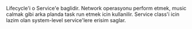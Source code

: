 Lifecycle'i o Service'e baglidir.
Network operasyonu perform etmek, music calmak gibi arka planda task run etmek icin kullanilir.
Service class'i icin lazim olan system-level service'lere erisim saglar.